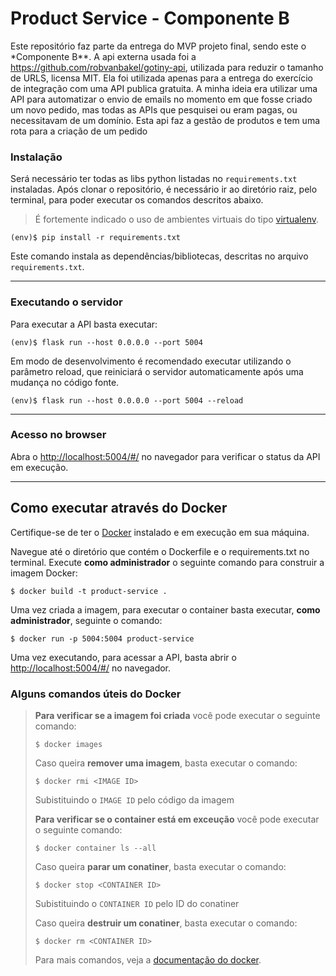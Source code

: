 # Product Service - Componente B

Este repositório faz parte da entrega do MVP projeto final, sendo este o \*Componente B\*\*. A api externa usada foi a https://github.com/robvanbakel/gotiny-api, utilizada para reduzir o tamanho de URLS, licensa MIT. Ela foi utilizada apenas para a entrega do exercício de integração com uma API publica gratuita. A minha ideia era utilizar uma API para automatizar o envio de emails no momento em que fosse criado um novo pedido, mas todas as APIs que pesquisei ou eram pagas, ou necessitavam de um domínio.
Esta api faz a gestão de produtos e tem uma rota para a criação de um pedido

### Instalação

Será necessário ter todas as libs python listadas no `requirements.txt` instaladas.
Após clonar o repositório, é necessário ir ao diretório raiz, pelo terminal, para poder executar os comandos descritos abaixo.

> É fortemente indicado o uso de ambientes virtuais do tipo [virtualenv](https://virtualenv.pypa.io/en/latest/installation.html).

```
(env)$ pip install -r requirements.txt
```

Este comando instala as dependências/bibliotecas, descritas no arquivo `requirements.txt`.

---

### Executando o servidor

Para executar a API basta executar:

```
(env)$ flask run --host 0.0.0.0 --port 5004
```

Em modo de desenvolvimento é recomendado executar utilizando o parâmetro reload, que reiniciará o servidor
automaticamente após uma mudança no código fonte.

```
(env)$ flask run --host 0.0.0.0 --port 5004 --reload
```

---

### Acesso no browser

Abra o [http://localhost:5004/#/](http://localhost:5004/#/) no navegador para verificar o status da API em execução.

---

## Como executar através do Docker

Certifique-se de ter o [Docker](https://docs.docker.com/engine/install/) instalado e em execução em sua máquina.

Navegue até o diretório que contém o Dockerfile e o requirements.txt no terminal.
Execute **como administrador** o seguinte comando para construir a imagem Docker:

```
$ docker build -t product-service .
```

Uma vez criada a imagem, para executar o container basta executar, **como administrador**, seguinte o comando:

```
$ docker run -p 5004:5004 product-service
```

Uma vez executando, para acessar a API, basta abrir o [http://localhost:5004/#/](http://localhost:5004/#/) no navegador.

### Alguns comandos úteis do Docker

> **Para verificar se a imagem foi criada** você pode executar o seguinte comando:
>
> ```
> $ docker images
> ```
>
> Caso queira **remover uma imagem**, basta executar o comando:
>
> ```
> $ docker rmi <IMAGE ID>
> ```
>
> Subistituindo o `IMAGE ID` pelo código da imagem
>
> **Para verificar se o container está em exceução** você pode executar o seguinte comando:
>
> ```
> $ docker container ls --all
> ```
>
> Caso queira **parar um conatiner**, basta executar o comando:
>
> ```
> $ docker stop <CONTAINER ID>
> ```
>
> Subistituindo o `CONTAINER ID` pelo ID do conatiner
>
> Caso queira **destruir um conatiner**, basta executar o comando:
>
> ```
> $ docker rm <CONTAINER ID>
> ```
>
> Para mais comandos, veja a [documentação do docker](https://docs.docker.com/engine/reference/run/).

